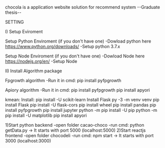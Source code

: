 chocola is a application website solution for recommend system
--Graduate thesis--

SETTING

I) Setup Eviroment

Setup Python Enviroment (if you don't have one) -Dowload python here https://www.python.org/downloads/ -Setup python 3.7.x

Setup Node Enviroment (if you don't have one) -Dowload Node here https://nodejs.org/en/ -Setup Node

II) Install Algorithm package

Fpgrowth algorithm -Run it in cmd: pip install pyfpgrowth

Apiory algorithm -Run it in cmd: pip install pyfpgrowth pip install apyori

kmean:
Install: 
pip install -U scikit-learn
Install Flask py -3 -m venv venv 
pip install Flask 
pip install -U flask-cors
pip install wheel
pip install pandas
pip install pyfpgrowth
pip install jupyter
python -m pip install -U pip
python -m pip install -U matplotlib
pip install apyori


1)Start python backend 
-open folder cacao-choco -run cmd: python getData.py -> It starts with port 5000 (localhost:5000)
2)Start reactjs frontend -open folder chocodeli -run cmd: npm start -> It starts with port 3000 (localhost:3000)
